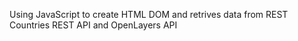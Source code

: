 Using JavaScript to create HTML DOM and retrives data from REST Countries REST API and OpenLayers API
